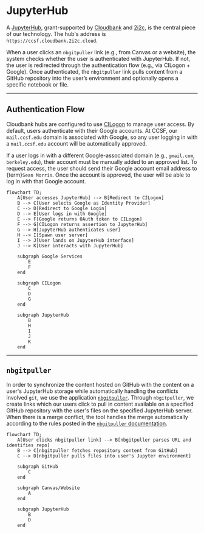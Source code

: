 # JupyterHub

A [JupyterHub](https://jupyter.org/hub), grant-supported by [Cloudbank](https://www.cloudbank.org/) and [2i2c](https://2i2c.org/), is the central piece of our technology. The hub's address is `https://ccsf.cloudbank.2i2c.cloud`.

When a user clicks an `nbgitpuller` link (e.g., from Canvas or a website), the system checks whether the user is authenticated with JupyterHub. If not, the user is redirected through the authentication flow (e.g., via CILogon + Google). Once authenticated, the `nbgitpuller` link pulls content from a GitHub repository into the user’s environment and optionally opens a specific notebook or file.

---

## Authentication Flow
Cloudbank hubs are configured to use [CILogon](https://www.cilogon.org/) to manage user access. By default, users authenticate with their Google accounts. At CCSF, our `mail.ccsf.edu` domain is associated with Google, so any user logging in with a `mail.ccsf.edu` account will be automatically approved.

If a user logs in with a different Google-associated domain (e.g., `gmail.com`, `berkeley.edu`), their account must be manually added to an approved list. To request access, the user should send their Google account email address to {term}`Sean Morris`. Once the account is approved, the user will be able to log in with that Google account.

```mermaid
flowchart TD;
    A[User accesses JupyterHub] --> B[Redirect to CILogon]
    B --> C[User selects Google as Identity Provider]
    C --> D[Redirect to Google Login]
    D --> E[User logs in with Google]
    E --> F[Google returns OAuth token to CILogon]
    F --> G[CILogon returns assertion to JupyterHub]
    G --> H[JupyterHub authenticates user]
    H --> I[Spawn user server]
    I --> J[User lands on JupyterHub interface]
    J --> K[User interacts with JupyterHub]
    
    subgraph Google Services
        E
        F
    end

    subgraph CILogon
        C
        D
        G
    end

    subgraph JupyterHub
        B
        H
        I
        J
        K
    end
```

---

## `nbgitpuller`
In order to synchronize the content hosted on GitHub with the content on a user's JupyterHub storage while automatically handling the conflicts involved `git`, we use the application [`nbgitpuller`](https://nbgitpuller.readthedocs.io/). Through `nbgitpuller`, we create links which our users click to pull in content available on a specified GitHub repository with the user's files on the specified JupyterHub server. When there is a merge conflict, the tool handles the merge automatically according to the rules posted in the [`nbgitpuller` documentation](https://nbgitpuller.readthedocs.io/en/latest/topic/automatic-merging.html).

```mermaid
flowchart TD;
    A[User clicks nbgitpuller link] --> B[nbgitpuller parses URL and identifies repo]
    B --> C[nbgitpuller fetches repository content from GitHub]
    C --> D[nbgitpuller pulls files into user's Jupyter environment]

    subgraph GitHub
        C
    end

    subgraph Canvas/Website
        A
    end

    subgraph JupyterHub
        B
        D
    end

```